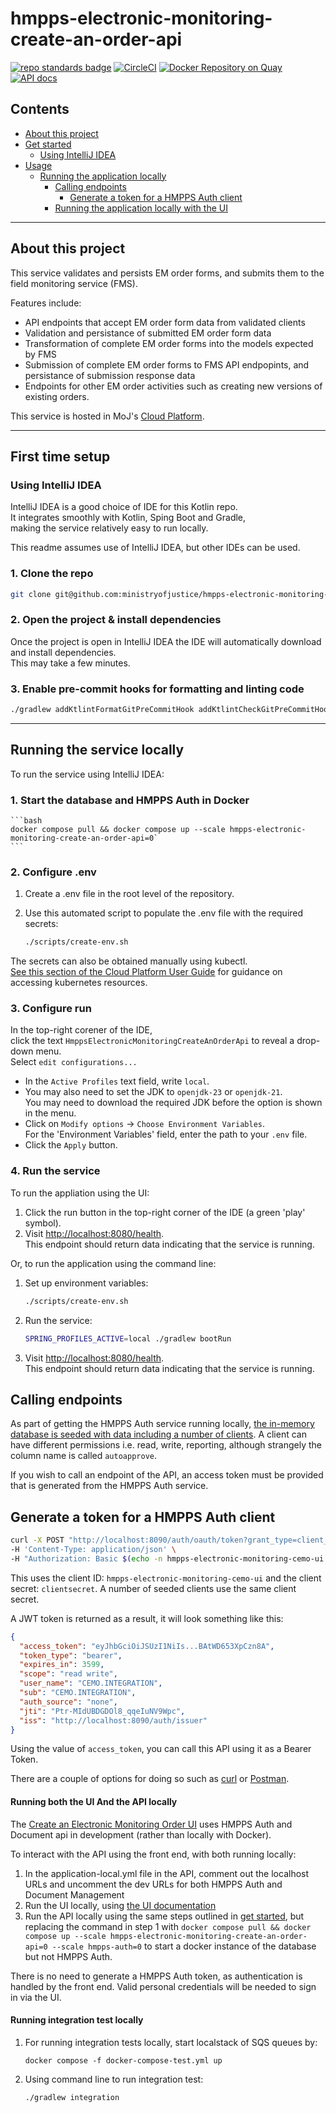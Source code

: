 # hmpps-electronic-monitoring-create-an-order-api

[![repo standards badge](https://img.shields.io/badge/endpoint.svg?&style=flat&logo=github&url=https%3A%2F%2Foperations-engineering-reports.cloud-platform.service.justice.gov.uk%2Fapi%2Fv1%2Fcompliant_public_repositories%2Fhmpps-electronic-monitoring-create-an-order-api)](https://operations-engineering-reports.cloud-platform.service.justice.gov.uk/public-report/hmpps-electronic-monitoring-create-an-order-api "Link to report")
[![CircleCI](https://circleci.com/gh/ministryofjustice/hmpps-electronic-monitoring-create-an-order-api/tree/main.svg?style=svg)](https://circleci.com/gh/ministryofjustice/hmpps-electronic-monitoring-create-an-order-api)
[![Docker Repository on Quay](https://img.shields.io/badge/quay.io-repository-2496ED.svg?logo=docker)](https://quay.io/repository/hmpps/hmpps-electronic-monitoring-create-an-order-api)
[![API docs](https://img.shields.io/badge/API_docs_-view-85EA2D.svg?logo=swagger)](https://hmpps-electronic-monitoring-create-an-order-api-dev.hmpps.service.justice.gov.uk/swagger-ui/index.html?configUrl=/v3/api-docs)

## Contents

- [About this project](#about-this-project)
- [Get started](#get-started)
    - [Using IntelliJ IDEA](#using-intellij-idea)
- [Usage](#usage)
    - [Running the application locally](#running-the-application-locally)
      - [Calling endpoints](#calling-endpoints)
        - [Generate a token for a HMPPS Auth client](#generate-a-token-for-a-hmpps-auth-client)
      - [Running the application locally with the UI](#running-both-the-ui-and-the-api-locally)

---


## About this project
This service validates and persists EM order forms, and submits them to the field monitoring service (FMS).

Features include:
- API endpoints that accept EM order form data from validated clients
- Validation and persistance of submitted EM order form data
- Transformation of complete EM order forms into the models expected by FMS
- Submission of complete EM order forms to FMS API endpopints, and persistance of submission response data
- Endpoints for other EM order activities such as creating new versions of existing orders.

This service is hosted in MoJ's [Cloud Platform](https://user-guide.cloud-platform.service.justice.gov.uk/#cloud-platform-user-guide).

---


## First time setup

### Using IntelliJ IDEA

IntelliJ IDEA is a good choice of IDE for this Kotlin repo.  
It integrates smoothly with Kotlin, Sping Boot and Gradle,  
making the service relatively easy to run locally.

This readme assumes use of IntelliJ IDEA, but other IDEs can be used.

### 1. Clone the repo

```bash
git clone git@github.com:ministryofjustice/hmpps-electronic-monitoring-create-an-order-api.git
```

### 2. Open the project & install dependencies

Once the project is open in IntelliJ IDEA the IDE will automatically download and install dependencies.  
This may take a few minutes.

### 3. Enable pre-commit hooks for formatting and linting code

```bash
./gradlew addKtlintFormatGitPreCommitHook addKtlintCheckGitPreCommitHook
```

---


## Running the service locally

To run the service using IntelliJ IDEA:

### 1. Start the database and HMPPS Auth in Docker
    ```bash
    docker compose pull && docker compose up --scale hmpps-electronic-monitoring-create-an-order-api=0`
    ```

### 2. Configure .env
1. Create a .env file in the root level of the repository.

2. Use this automated script to populate the .env file with the required secrets:
    ```bash
    ./scripts/create-env.sh
    ```

The secrets can also be obtained manually using kubectl.  
[See this section of the Cloud Platform User Guide](https://user-guide.cloud-platform.service.justice.gov.uk/documentation/getting-started/kubectl-config.html) for guidance on accessing kubernetes resources.

### 3. Configure run
In the top-right corener of the IDE,  
click the text `HmppsElectronicMonitoringCreateAnOrderApi` to reveal a drop-down menu.  
Select `edit configurations...`

- In the `Active Profiles` text field, write `local`.
- You may also need to set the JDK to `openjdk-23` or `openjdk-21`.  
  You may need to download the required JDK before the option is shown in the menu.
- Click on `Modify options` -> `Choose Environment Variables`.  
  For the 'Environment Variables' field, enter the path to your `.env` file.
- Click the `Apply` button.

### 4. Run the service
To run the appliation using the UI:
1. Click the run button in the top-right corner of the IDE (a green 'play' symbol).  
2. Visit [http://localhost:8080/health](hhttp://localhost:8081/health).  
This endpoint should return data indicating that the service is running.

Or, to run the application using the command line:

1. Set up environment variables:
    ```bash
    ./scripts/create-env.sh
    ```

2. Run the service:
    ```bash
    SPRING_PROFILES_ACTIVE=local ./gradlew bootRun
    ```

3. Visit [http://localhost:8080/health](hhttp://localhost:8081/health).  
This endpoint should return data indicating that the service is running.


## Calling endpoints

As part of getting the HMPPS Auth service running locally, 
[the in-memory database is seeded with data including a number of clients](https://github.com/ministryofjustice/hmpps-auth/blob/main/src/main/resources/db/dev/data/auth/V900_0__clients.sql). 
A client can have different permissions i.e. read, write, reporting, although strangely the column name is called `​​autoapprove`.

If you wish to call an endpoint of the API, an access token must be provided that is generated from the HMPPS Auth service.

## Generate a token for a HMPPS Auth client

```bash
curl -X POST "http://localhost:8090/auth/oauth/token?grant_type=client_credentials" \ 
-H 'Content-Type: application/json' \
-H "Authorization: Basic $(echo -n hmpps-electronic-monitoring-cemo-ui:clientsecret | base64)"
```

This uses the client ID: `hmpps-electronic-monitoring-cemo-ui` and the client secret: `clientsecret`. A number of seeded
clients use the same client secret.

A JWT token is returned as a result, it will look something like this:

```json
{
  "access_token": "eyJhbGciOiJSUzI1NiIs...BAtWD653XpCzn8A",
  "token_type": "bearer",
  "expires_in": 3599,
  "scope": "read write",
  "user_name": "CEMO.INTEGRATION",
  "sub": "CEMO.INTEGRATION",
  "auth_source": "none",
  "jti": "Ptr-MIdUBDGDOl8_qqeIuNV9Wpc",
  "iss": "http://localhost:8090/auth/issuer"
}
```

Using the value of `access_token`, you can call this API using it as a Bearer Token.

There are a couple of options for doing so such as [curl](https://curl.se/) or
[Postman](https://www.postman.com/).

#### Running both the UI And the API locally

The [Create an Electronic Monitoring Order UI](https://github.com/ministryofjustice/hmpps-electronic-monitoring-create-an-order) uses HMPPS Auth and Document api in development (rather than locally with Docker).

To interact with the API using the front end, with both running locally:
1. In the application-local.yml file in the API, comment out the localhost URLs and uncomment the dev URLs for both HMPPS Auth and Document Management
2. Run the UI locally, using [the UI documentation](https://github.com/ministryofjustice/hmpps-electronic-monitoring-create-an-order)
3. Run the API locally using the same steps outlined in [get started](#get-started), but replacing the command in step 1 with `docker compose pull && docker compose up --scale hmpps-electronic-monitoring-create-an-order-api=0 --scale hmpps-auth=0` to start a docker instance of the database but not HMPPS Auth.

There is no need to generate a HMPPS Auth token, as authentication is handled by the front end. Valid personal credentials will be needed to sign in via the UI.

#### Running integration test locally

1. For running integration tests locally, start localstack of SQS queues by:

   `docker compose -f docker-compose-test.yml up`
2.  Using command line to run integration test:

    `./gradlew integration`
